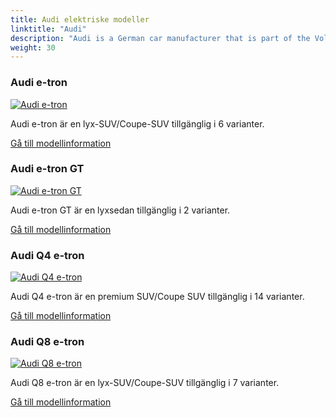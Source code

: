 ```yaml
---
title: Audi elektriske modeller
linktitle: "Audi"
description: "Audi is a German car manufacturer that is part of the Volkswagen Group. It is known for its premium and sporty vehicles, as well as its slogan 'Vorsprung durch Technik', which means 'Progress through Technology'. Audi has a history of innovation and excellence, dating back to its founding in 1909 by August Horch."
weight: 30
---
```

<!-- markdownlint-disable MD033 -->
<!-- markdownlint-disable MD010 -->


<div class="container p-3 mb-4 bg-body-tertiary rounded border">
<h3> Audi e-tron</h3>
	<div class="row">
		<div class="col col-12 col-md-6">
			<a href="e-tron"><img src="https://media.evkx.net/multimedia/models/audi/e-tron/e-tron_s/main_1_st.jpg" class="img-fluid" alt="Audi e-tron" ></a>
		</div>
		<div class="col col-12 col-md-6">
<p>
Audi e-tron är en lyx-SUV/Coupe-SUV tillgänglig i 6 varianter.
</p>
	<a href="e-tron/" class="btn btn-outline-primary" role="button">Gå till modellinformation</a>
		</div>
	</div>
</div>
<div class="container p-3 mb-4 bg-body-tertiary rounded border">
<h3> Audi e-tron GT</h3>
	<div class="row">
		<div class="col col-12 col-md-6">
			<a href="e-tron_gt"><img src="https://media.evkx.net/multimedia/models/audi/e-tron_gt/e-tron_gt/main_1_st.jpg" class="img-fluid" alt="Audi e-tron GT" ></a>
		</div>
		<div class="col col-12 col-md-6">
<p>
Audi e-tron GT är en lyxsedan tillgänglig i 2 varianter.
</p>
	<a href="e-tron_gt/" class="btn btn-outline-primary" role="button">Gå till modellinformation</a>
		</div>
	</div>
</div>
<div class="container p-3 mb-4 bg-body-tertiary rounded border">
<h3> Audi Q4 e-tron</h3>
	<div class="row">
		<div class="col col-12 col-md-6">
			<a href="q4_e-tron"><img src="https://media.evkx.net/multimedia/models/audi/q4_e-tron/q4_sportback_50_e-tron_quattro/main_1_st.jpg" class="img-fluid" alt="Audi Q4 e-tron" ></a>
		</div>
		<div class="col col-12 col-md-6">
<p>
Audi Q4 e-tron är en premium SUV/Coupe SUV tillgänglig i 14 varianter.
</p>
	<a href="q4_e-tron/" class="btn btn-outline-primary" role="button">Gå till modellinformation</a>
		</div>
	</div>
</div>
<div class="container p-3 mb-4 bg-body-tertiary rounded border">
<h3> Audi Q8 e-tron</h3>
	<div class="row">
		<div class="col col-12 col-md-6">
			<a href="q8_e-tron"><img src="https://media.evkx.net/multimedia/models/audi/q8_e-tron/sq8_e-tron/exterior_1_st.jpeg" class="img-fluid" alt="Audi Q8 e-tron" ></a>
		</div>
		<div class="col col-12 col-md-6">
<p>
Audi Q8 e-tron är en lyx-SUV/Coupe-SUV tillgänglig i 7 varianter.
</p>
	<a href="q8_e-tron/" class="btn btn-outline-primary" role="button">Gå till modellinformation</a>
		</div>
	</div>
</div>
